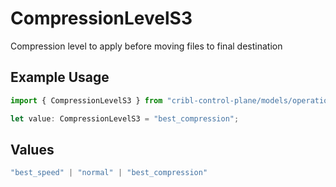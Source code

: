 # CompressionLevelS3

Compression level to apply before moving files to final destination

## Example Usage

```typescript
import { CompressionLevelS3 } from "cribl-control-plane/models/operations";

let value: CompressionLevelS3 = "best_compression";
```

## Values

```typescript
"best_speed" | "normal" | "best_compression"
```